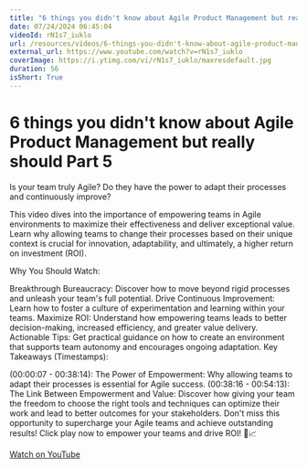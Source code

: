 ```yaml
---
title: "6 things you didn't know about Agile Product Management but really should  Part 5"
date: 07/24/2024 06:45:04
videoId: rN1s7_iuklo
url: /resources/videos/6-things-you-didn't-know-about-agile-product-management-but-really-should-part-5
external_url: https://www.youtube.com/watch?v=rN1s7_iuklo
coverImage: https://i.ytimg.com/vi/rN1s7_iuklo/maxresdefault.jpg
duration: 56
isShort: True
---
```


# 6 things you didn't know about Agile Product Management but really should  Part 5

Is your team truly Agile? Do they have the power to adapt their processes and continuously improve?

This video dives into the importance of empowering teams in Agile environments to maximize their effectiveness and deliver exceptional value. Learn why allowing teams to change their processes based on their unique context is crucial for innovation, adaptability, and ultimately, a higher return on investment (ROI).

Why You Should Watch:

Breakthrough Bureaucracy: Discover how to move beyond rigid processes and unleash your team's full potential.
Drive Continuous Improvement: Learn how to foster a culture of experimentation and learning within your teams.
Maximize ROI: Understand how empowering teams leads to better decision-making, increased efficiency, and greater value delivery.
Actionable Tips: Get practical guidance on how to create an environment that supports team autonomy and encourages ongoing adaptation.
Key Takeaways (Timestamps):

(00:00:07 - 00:38:14): The Power of Empowerment: Why allowing teams to adapt their processes is essential for Agile success.
(00:38:16 - 00:54:13): The Link Between Empowerment and Value: Discover how giving your team the freedom to choose the right tools and techniques can optimize their work and lead to better outcomes for your stakeholders.
Don't miss this opportunity to supercharge your Agile teams and achieve outstanding results! Click play now to empower your teams and drive ROI! 💼📈

[Watch on YouTube](https://www.youtube.com/watch?v=rN1s7_iuklo)
